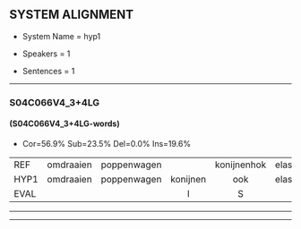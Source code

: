 
## SYSTEM ALIGNMENT

- System Name = hyp1

- Speakers = 1

- Sentences = 1

---

### S04C066V4_3+4LG

#### (S04C066V4_3+4LG-words)

- Cor=56.9%	Sub=23.5%	Del=0.0%	Ins=19.6%

|  |  |  |  |  |  |  |  |  |  |  |  |  |  |  |  |  |  |  |  |  |  |  |  |  |  |  |  |  |  |  |  |  |  |  |  |  |  |  |  |  |  |  |  |  |  |  |  |  |  |  |  |
|:--- |:---:|:---:|:---:|:---:|:---:|:---:|:---:|:---:|:---:|:---:|:---:|:---:|:---:|:---:|:---:|:---:|:---:|:---:|:---:|:---:|:---:|:---:|:---:|:---:|:---:|:---:|:---:|:---:|:---:|:---:|:---:|:---:|:---:|:---:|:---:|:---:|:---:|:---:|:---:|:---:|:---:|:---:|:---:|:---:|:---:|:---:|:---:|:---:|:---:|:---:|:---:|
| REF | omdraaien | poppenwagen |  | konijnenhok | elastiekje |  | * | ruziemaken | teddybeer | dierentuin | paddenstoelen | verstoppertje | wasmachine | fototoestel | toiletpapier | vrachtwagen | buurmannen |  | vogelkooi | olifant | schommelen | iedereen | schoenenwinkel | knutselen | ophangen | verjaardag | sprookjesboek |  |  | tandenborstel | lucifer | slaapkamer | achterdeur |  |  |  | ziekenhuis | * | afblijven | kabouter |  | washandje | sneeuwwitje |  | goeiendag | vakantie | limonade | autorijden | eindelijk | familie | chocolade |
| HYP1 | omdraaien | poppenwagen | konijnen | ook | elastiekje | rua | ruzie | maken | tiddibeer | dierentuin | paddenstoelen | verstoppertje | wasmachine | fototoestel | toiletpapier | vrachtwagen | buurmannen | vogokoi | olie | fran | schomelen | iedereen | schoenenwinkel | knutselen | ophangen | verjaardag | sprookjesboek | dan | nen | borstel | lucifer | slaapkamer | achterdeur | ziek | en | huis | nieuws | gier | afblijven | kabouter | was | handje | sneeuwwitje | goeien | dag | vakantie | limonade | autorijden | eindelijk | familie | chocolade |
| EVAL |  |  | I | S |  | I | S | S | S |  |  |  |  |  |  |  |  | I | S | S | S |  |  |  |  |  |  | I | I | S |  |  |  | I | I | I | S | S |  |  | I | S |  | I | S |  |  |  |  |  |  |
---

---
